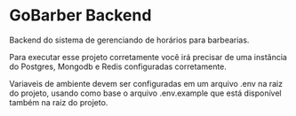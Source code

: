 # GoBarber Backend
Backend do sistema de gerenciando de horários para barbearias.

Para executar esse projeto corretamente você irá precisar de uma instância do Postgres, Mongodb e Redis configuradas corretamente.

Variaveis de ambiente devem ser configuradas em um arquivo .env na raiz do projeto, usando como base o arquivo .env.example que está disponível também na raiz do projeto.
